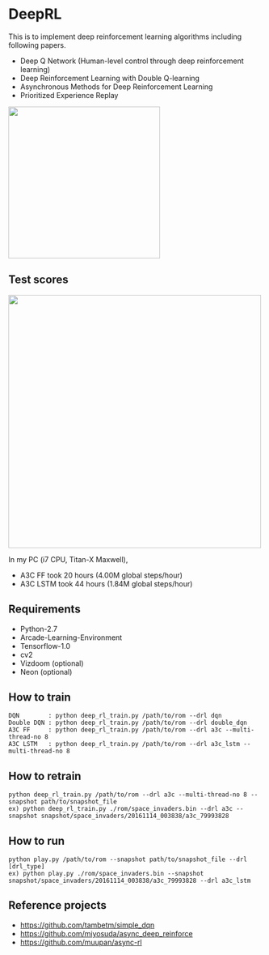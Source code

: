 # DeepRL

This is to implement deep reinforcement learning algorithms including following papers.
  - Deep Q Network (Human-level control through deep reinforcement learning) 
  - Deep Reinforcement Learning with Double Q-learning
  - Asynchronous Methods for Deep Reinforcement Learning
  - Prioritized Experience Replay

<img src="https://github.com/only4hj/DeepRL/blob/master/snapshot/space_invaders_a3c_lstm.gif" width="300">


## Test scores
<img src="https://github.com/only4hj/DeepRL/blob/master/snapshot/space_invaders_a3c.png" width="500">

In my PC (i7 CPU, Titan-X Maxwell),
  - A3C FF took 20 hours (4.00M global steps/hour)
  - A3C LSTM took 44 hours (1.84M global steps/hour)

## Requirements
  - Python-2.7
  - Arcade-Learning-Environment
  - Tensorflow-1.0
  - cv2
  - Vizdoom (optional)
  - Neon (optional)
  
## How to train
```
DQN        : python deep_rl_train.py /path/to/rom --drl dqn
Double DQN : python deep_rl_train.py /path/to/rom --drl double_dqn
A3C FF     : python deep_rl_train.py /path/to/rom --drl a3c --multi-thread-no 8
A3C LSTM   : python deep_rl_train.py /path/to/rom --drl a3c_lstm --multi-thread-no 8
```
  
## How to retrain
```
python deep_rl_train.py /path/to/rom --drl a3c --multi-thread-no 8 --snapshot path/to/snapshot_file
ex) python deep_rl_train.py ./rom/space_invaders.bin --drl a3c --snapshot snapshot/space_invaders/20161114_003838/a3c_79993828
```

## How to run
```
python play.py /path/to/rom --snapshot path/to/snapshot_file --drl [drl_type]
ex) python play.py ./rom/space_invaders.bin --snapshot snapshot/space_invaders/20161114_003838/a3c_79993828 --drl a3c_lstm
```

## Reference projects
  - https://github.com/tambetm/simple_dqn
  - https://github.com/miyosuda/async_deep_reinforce
  - https://github.com/muupan/async-rl
